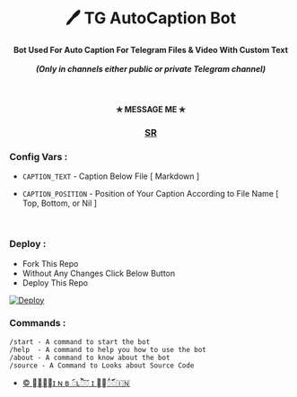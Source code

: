 <h1 align='center'>🖊️ TG AutoCaption Bot </h1>


<h4 align='center'>Bot Used For Auto Caption For Telegram Files & Video With Custom Text<br><br><i>(Only in channels either public or private Telegram channel)</i> </h4><br>


<h4 align='center'>✯ MESSAGE ME ✯<br></h4>
<h3 align='center' ><b><a href="https://telegram.me/inbliz">SR</a></b></h3>


###  Config Vars :

- ```CAPTION_TEXT``` - Caption Below File [ Markdown ]

- ```CAPTION_POSITION``` - Position of Your Caption According to File Name [ Top, Bottom, or Nil ]
<br>

### Deploy :

- Fork This Repo
- Without Any Changes Click Below Button 
- Deploy This Repo

[![Deploy](https://www.herokucdn.com/deploy/button.svg)](https://heroku.com/deploy)
<br>


### Commands :

```
/start - A command to start the bot
/help  - A command to help you how to use the bot
/about - A command to know about the bot
/source - A Command to Looks about Source Code
```


- [© ⃯⃯⃑⃑ɪ ɴ ʙ ꪸʟꪲꪳ𐺬𑀸 ɪ ᴢ⃡ꪲ꪿ꪷꪰꪸ🇮🇳](https://github.com/TGEBOTZ)
